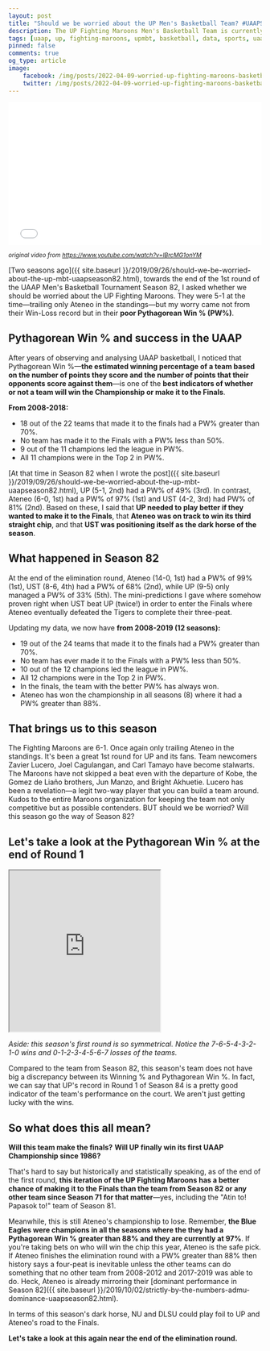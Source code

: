 ```yaml
---
layout: post
title: "Should we be worried about the UP Men's Basketball Team? #UAAPSeason84"
description: The UP Fighting Maroons Men's Basketball Team is currently 6-1 and ranks second only to Ateneo in the standings. We've seen this before. Should we be worried? 
tags: [uaap, up, fighting-maroons, upmbt, basketball, data, sports, uaapseason84]
pinned: false
comments: true
og_type: article
image:
    facebook: /img/posts/2022-04-09-worried-up-fighting-maroons-basketball-uaap-season84/kalma-2.png
    twitter: /img/posts/2022-04-09-worried-up-fighting-maroons-basketball-uaap-season84/kalma-2.png
---
```


<div style="position:relative;padding-bottom:56.250%;"><iframe src="//gifs.com/embed/lucero-up-steal-and-dunk-vs-adu-lR0X37" frameborder="0" scrolling="no" width="640" height="360" style="backface-visibility: hidden; transform: scale(1); position: absolute; height: 100%; width: 100%;"></iframe></div>

<small><i>original video from https://www.youtube.com/watch?v=lBrcMG1onYM</i></small>
<br>

[Two seasons ago]({{ site.baseurl }}/2019/09/26/should-we-be-worried-about-the-up-mbt-uaapseason82.html), towards the end of the 1st round of the UAAP Men's Basketball Tournament Season 82, I asked whether we should be worried about the UP Fighting Maroons. They were 5-1 at the time—trailing only Ateneo in the standings—but my worry came not from their Win-Loss record but in their **poor Pythagorean Win % (PW%)**. 

## Pythagorean Win % and success in the UAAP

After years of observing and analysing UAAP basketball, I noticed that Pythagorean Win %—**the estimated winning percentage of a team based on the number of points they score and the number of points that their opponents score against them**—is one of the **best indicators of whether or not a team will win the Championship or make it to the Finals**. 

**From 2008-2018:** 
 - 18 out of the 22 teams that made it to the finals had a PW% greater than 70%. 
 - No team has made it to the Finals with a PW% less than 50%.
 - 9 out of the 11 champions led the league in PW%.
 - All 11 champions were in the Top 2 in PW%.

[At that time in Season 82 when I wrote the post]({{ site.baseurl }}/2019/09/26/should-we-be-worried-about-the-up-mbt-uaapseason82.html), UP (5-1, 2nd) had a PW% of 49% (3rd). In contrast, Ateneo (6-0, 1st) had a PW% of 97% (1st) and UST (4-2, 3rd) had PW% of 81% (2nd). Based on these, I said that **UP needed to play better if they wanted to make it to the Finals**, that **Ateneo was on track to win its third straight chip**, and that **UST was positioning itself as the dark horse of the season**. 

## What happened in Season 82

At the end of the elimination round, Ateneo (14-0, 1st) had a PW% of 99% (1st), UST (8-6, 4th) had a PW% of 68% (2nd), while UP (9-5) only managed a PW% of 33% (5th). The mini-predictions I gave where somehow proven right when UST beat UP (twice!) in order to enter the Finals where Ateneo eventually defeated the Tigers to complete their three-peat.

Updating my data, we now have **from 2008-2019 (12 seasons):**
 - 19 out of the 24 teams that made it to the finals had a PW% greater than 70%.
 - No team has ever made it to the Finals with a PW% less than 50%.
 - 10 out of the 12 champions led the league in PW%.
 - All 12 champions were in the Top 2 in PW%.
 - In the finals, the team with the better PW% has always won.
 - Ateneo has won the championship in all seasons (8) where it had a PW% greater than 88%.

## That brings us to this season

The Fighting Maroons are 6-1. Once again only trailing Ateneo in the standings. It's been a great 1st round for UP and its fans. Team newcomers Zavier Lucero, Joel Cagulangan, and Carl Tamayo have become stalwarts. The Maroons have not skipped a beat even with the departure of Kobe, the Gomez de Liaño brothers, Jun Manzo, and Bright Akhuetie. Lucero has been a revelation—a legit two-way player that you can build a team around. Kudos to the entire Maroons organization for keeping the team not only competitive but as possible contenders. BUT should we be worried? Will this season go the way of Season 82?

## Let's take a look at the Pythagorean Win % at the end of Round 1

<iframe class="embed-responsive" src="https://docs.google.com/spreadsheets/d/e/2PACX-1vQsw77l5JCZCJMaX3i3Tf6Mg8Jq0-sUReK-7scURYN39_EUrxObGPZ27M-rAOYG_Vl2HzhKDuJdBLQI/pubhtml?gid=500005865&amp;single=true&amp;widget=true&amp;headers=false" height="320px"></iframe>

*Aside: this season's first round is so symmetrical. Notice the 7-6-5-4-3-2-1-0 wins and 0-1-2-3-4-5-6-7 losses of the teams.*

Compared to the team from Season 82, this season's team does not have big a discrepancy between its Winning % and Pythagorean Win %. In fact, we can say that UP's record in Round 1 of Season 84 is a pretty good indicator of the team's performance on the court. We aren't just getting lucky with the wins.

## So what does this all mean?

**Will this team make the finals?** **Will UP finally win its first UAAP Championship since 1986?**

That's hard to say but historically and statistically speaking, as of the end of the first round, **this iteration of the UP Fighting Maroons has a better chance of making it to the Finals than the team from Season 82 or any other team since Season 71 for that matter**—yes, including the "Atin to! Papasok to!" team of Season 81.

Meanwhile, this is still Ateneo's championship to lose. Remember, **the Blue Eagles were champions in all the seasons where the they had a Pythagorean Win % greater than 88% and they are currently at 97%**. If you're taking bets on who will win the chip this year, Ateneo is the safe pick. If Ateneo finishes the elimination round with a PW% greater than 88% then history says a four-peat is inevitable unless the other teams can do something that no other team from 2008-2012 and 2017-2019 was able to do. Heck, Ateneo is already mirroring their [dominant performance in Season 82]({{ site.baseurl }}/2019/10/02/strictly-by-the-numbers-admu-dominance-uaapseason82.html). 

In terms of this season's dark horse, NU and DLSU could play foil to UP and Ateneo's road to the Finals.

**Let's take a look at this again near the end of the elimination round.**
